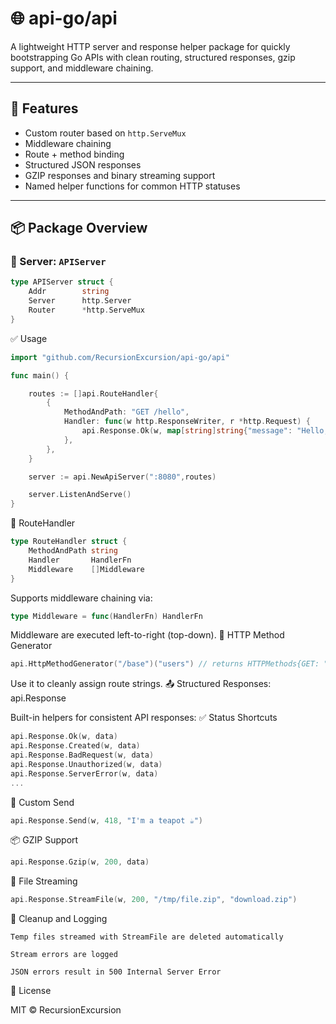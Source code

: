 # 🌐 api-go/api

A lightweight HTTP server and response helper package for quickly bootstrapping Go APIs with clean routing, structured responses, gzip support, and middleware chaining.

---

## 🚀 Features

- Custom router based on `http.ServeMux`
- Middleware chaining
- Route + method binding
- Structured JSON responses
- GZIP responses and binary streaming support
- Named helper functions for common HTTP statuses

---

## 📦 Package Overview

### 🔧 Server: `APIServer`

```go
type APIServer struct {
	Addr        string
	Server      http.Server
	Router      *http.ServeMux
}
```

✅ Usage

```go
import "github.com/RecursionExcursion/api-go/api"

func main() {

	routes := []api.RouteHandler{
		{
			MethodAndPath: "GET /hello",
			Handler: func(w http.ResponseWriter, r *http.Request) {
				api.Response.Ok(w, map[string]string{"message": "Hello, world!"})
			},
		},
	}

	server := api.NewApiServer(":8080",routes)

	server.ListenAndServe()
}
```

🧱 RouteHandler

```go
type RouteHandler struct {
	MethodAndPath string
	Handler       HandlerFn
	Middleware    []Middleware
}
```

Supports middleware chaining via:

```go
type Middleware = func(HandlerFn) HandlerFn
```

Middleware are executed left-to-right (top-down).
🧰 HTTP Method Generator

```go
api.HttpMethodGenerator("/base")("users") // returns HTTPMethods{GET: "GET /base/users", ...}
```

Use it to cleanly assign route strings.
📤 Structured Responses: api.Response

Built-in helpers for consistent API responses:
✅ Status Shortcuts

```go
api.Response.Ok(w, data)
api.Response.Created(w, data)
api.Response.BadRequest(w, data)
api.Response.Unauthorized(w, data)
api.Response.ServerError(w, data)
...
```

🔄 Custom Send

```go
api.Response.Send(w, 418, "I'm a teapot ☕")
```

📦 GZIP Support

```go
api.Response.Gzip(w, 200, data)
```

📁 File Streaming

```go
api.Response.StreamFile(w, 200, "/tmp/file.zip", "download.zip")
```

🧼 Cleanup and Logging

    Temp files streamed with StreamFile are deleted automatically

    Stream errors are logged

    JSON errors result in 500 Internal Server Error

📄 License

MIT © RecursionExcursion
